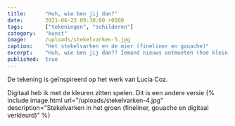 ```yaml
---
title:      "Huh, wie ben jij dan?"
date:       2021-06-23 09:30:00 +0100
tags:       ["tekeningen", "schilderen"]
category:   "kunst"
image:      /uploads/stekelvarken-5.jpg
caption:    "Het stekelvarken en de mier (fineliner en gouache)"
excerpt:    "Huh, wie ben jij dan?? Iemand nieuws ontmoeten (hoe klein of anders ook). Dat is lang geleden... Ik kijk uit naar de nieuwe oude tijd! Jij ook??."
published:  true
---
```


De tekening is geïnspireerd op het werk van Lucia Coz. 

Digitaal heb ik met de kleuren zitten spelen. Dit is een andere versie
{% include image.html url="/uploads/stekelvarken-4.jpg" description="Stekelvarken in het groen (fineliner, gouache en digitaal verkleurd)" %}
